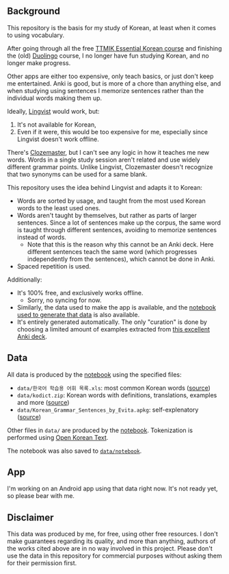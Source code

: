 ## Background

This repository is the basis for my study of Korean, at least when it comes to
using vocabulary.

After going through all the free [TTMIK Essential Korean course](
https://talktomeinkorean.com/curriculum/) and finishing the (old)
[Duolingo](https://www.duolingo.com/course/ko/en/Learn-Korean) course, I no
longer have fun studying Korean, and no longer make progress.

Other apps are either too expensive, only teach basics, or just don't keep me
entertained. Anki is good, but is more of a chore than anything else, and when
studying using sentences I memorize sentences rather than the individual words
making them up.

Ideally, [Lingvist](https://lingvist.com/) would work, but:
1. It's not available for Korean,
2. Even if it were, this would be too expensive for me, especially since
   Lingvist doesn't work offline.

There's [Clozemaster](https://www.clozemaster.com/), but I can't see any logic
in how it teaches me new words. Words in a single study session aren't related
and use widely different grammar points. Unlike Lingvist, Clozemaster doesn't
recognize that two synonyms can be used for a same blank.

This repository uses the idea behind Lingvist and adapts it to Korean:
- Words are sorted by usage, and taught from the most used Korean words to the
  least used ones.
- Words aren't taught by themselves, but rather as parts of larger sentences.
  Since a lot of sentences make up the corpus, the same word is taught through
  different sentences, avoiding to memorize sentences instead of words.
  - Note that this is the reason why this cannot be an Anki deck. Here
    different sentences teach the same word (which progresses independently
    from the sentences), which cannot be done in Anki.
- Spaced repetition is used.

Additionally:
- It's 100% free, and exclusively works offline.
  - Sorry, no syncing for now.
- Similarly, the data used to make the app is available, and the [notebook
  used to generate that data][notebook] is also available.
- It's entirely generated automatically. The only "curation" is done by
  choosing a limited amount of examples extracted from [this excellent Anki
  deck][evita-anki].

## Data

All data is produced by the [notebook] using the specified files:
- `data/한국어 학습용 어휘 목록.xls`: most common Korean words ([source](https://www.korean.go.kr/front/etcData/etcDataView.do?mn_id=46&etc_seq=71))
- `data/kodict.zip`: Korean words with definitions, translations, examples and more ([source](https://krdict.korean.go.kr/download/downloadList))
- `data/Korean_Grammar_Sentences_by_Evita.apkg`: self-explenatory ([source][evita-anki])

Other files in `data/` are produced by the [notebook]. Tokenization is
performed using [Open Korean Text](https://github.com/open-korean-text/open-korean-text).

The notebook was also saved to [`data/notebook`](data/notebook).

## App

I'm working on an Android app using that data right now. It's not ready yet, so
please bear with me.

## Disclaimer

This data was produced by me, for free, using other free resources. I don't
make guarantees regarding its quality, and more than anything, authors of the
works cited above are in no way involved in this project. Please don't use the
data in this repository for commercial purposes without asking them for their
permission first.


[notebook]: https://observablehq.com/@71/korean-words
[evita-anki]: https://ankiweb.net/shared/info/3614346923
